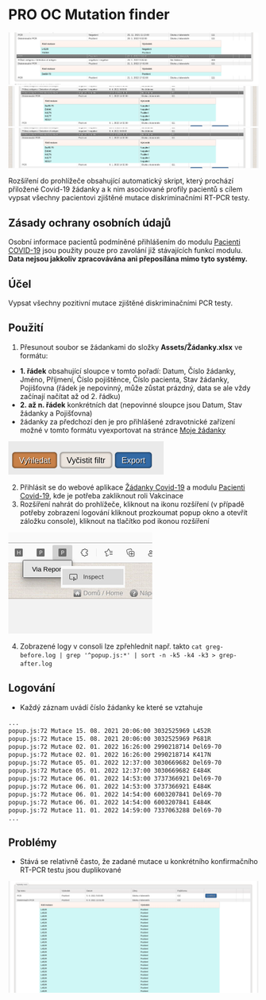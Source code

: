 # PRO OC Mutation finder

![Preview](preview/nahled.png)
![Preview](preview/nahled2.png)
![Preview](preview/nahled2.png)

Rozšíření do prohlížeče obsahující automatický skript, který prochází přiložené Covid-19 žádanky a k nim asociované profily pacientů s cílem vypsat všechny pacientovi zjištěné mutace diskriminačními RT-PCR testy.

## Zásady ochrany osobních údajů

Osobní informace pacientů podmíněné přihlášením do modulu [Pacienti COVID-19](https://ereg.ksrzis.cz/Registr/CUDZadanky/VyhledaniPacienta) jsou použity pouze pro zavolání již stávajících funkcí modulu. **Data nejsou jakkoliv zpracovávána ani přeposílána mimo tyto systémy.**

## Účel

Vypsat všechny pozitivní mutace zjištěné diskriminačními PCR testy.

## Použití

1. Přesunout soubor se žádankami do složky **Assets/Žádanky.xlsx** ve formátu:
- **1. řádek** obsahující sloupce v tomto pořadí: Datum, Číslo žádanky, Jméno, Příjmení, Číslo pojištěnce, Číslo pacienta, Stav žádanky, Pojišťovna (řádek je nepovinný, může zůstat prázdný, data se ale vždy začínají načítat až od 2. řádku)
- **2. až n. řádek** konkrétních dat (nepovinné sloupce jsou Datum, Stav žádanky a Pojišťovna) 
- žádanky za předchozí den je pro přihlášené zdravotnické zařízení možné v tomto formátu vyexportovat na stránce [Moje žádanky](https://ereg.ksrzis.cz/Registr/CUDZadanky/MojeZadanky)

![Preview](preview/export.png)

2. Přihlásit se do webové aplikace [Žádanky Covid-19](https://eregpublicsecure.ksrzis.cz/Registr/CUD/Overeni/Prihlaseni) a modulu [Pacienti Covid-19](https://eregotp.ksrzis.cz/), kde je potřeba zakliknout roli Vakcinace
3. Rozšíření nahrát do prohlížeče, kliknout na ikonu rozšíření (v případě potřeby zobrazení logování kliknout prozkoumat popup okno a otevřít záložku console),  kliknout na tlačítko pod ikonou rozšíření

![Preview](preview/tlacitko_spusteni.png)

4. Zobrazené logy v consoli lze zpřehlednit např. takto `cat greg-before.log | grep '^popup.js:*' | sort -n -k5 -k4 -k3 > grep-after.log`

## Logování

- Každý záznam uvádí číslo žádanky ke které se vztahuje

```
...
popup.js:72 Mutace 15. 08. 2021 20:06:00 3032525969 L452R
popup.js:72 Mutace 15. 08. 2021 20:06:00 3032525969 P681R
popup.js:72 Mutace 02. 01. 2022 16:26:00 2990218714 Del69-70
popup.js:72 Mutace 02. 01. 2022 16:26:00 2990218714 K417N
popup.js:72 Mutace 05. 01. 2022 12:37:00 3030669682 Del69-70
popup.js:72 Mutace 05. 01. 2022 12:37:00 3030669682 E484K
popup.js:72 Mutace 06. 01. 2022 14:53:00 3737366921 Del69-70
popup.js:72 Mutace 06. 01. 2022 14:53:00 3737366921 E484K
popup.js:72 Mutace 06. 01. 2022 14:54:00 6003207841 Del69-70
popup.js:72 Mutace 06. 01. 2022 14:54:00 6003207841 E484K
popup.js:72 Mutace 11. 01. 2022 14:59:00 7337063288 Del69-70
...
```

## Problémy

- Stává se relativně často, že zadané mutace u konkrétního konfirmačního RT-PCR testu jsou duplikované

![Preview](preview/duplikovane_uvedene_mutace.png)


